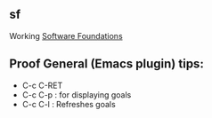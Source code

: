 sf
--

Working [Software Foundations](https://www.cis.upenn.edu/~bcpierce/sf/current/index.html)

Proof General (Emacs plugin) tips:
-----------------------------------

* C-c C-RET
* C-c C-p   : for displaying goals
* C-c C-l   : Refreshes goals

